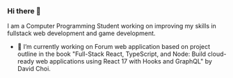 ### Hi there 👋
I am a Computer Programming Student working on improving my skills in fullstack web development and game development.

- 🔭 I’m currently working on Forum web application based on project outline in the book "Full-Stack React, TypeScript, and Node: Build cloud-ready web applications using React 17 with Hooks and GraphQL" by David Choi.
<!--
**weter123/weter123** is a ✨ _special_ ✨ repository because its `README.md` (this file) appears on your GitHub profile.

Here are some ideas to get you started:

- 🔭 I’m currently working on ...
- 🌱 I’m currently learning ...
- 👯 I’m looking to collaborate on ...
- 🤔 I’m looking for help with ...
- 💬 Ask me about ...
- 📫 How to reach me: ...
- 😄 Pronouns: ...
- ⚡ Fun fact: ...
-->
